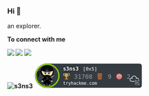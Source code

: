 ### Hi 👋 

an explorer.

<b>To connect with me<b>
  
[<img src="https://img.shields.io/badge/twitter-%231DA1F2.svg?&style=for-the-badge&logo=twitter&logoColor=white" />](https://twitter.com/imnirfn) 
[<img src="https://img.shields.io/badge/linkedin-%230077B5.svg?&style=for-the-badge&logo=linkedin&logoColor=white" />](https://my.linkedin.com/in/iman-irfan-hisshamudin-65a394182)
![](https://img.shields.io/github/followers/imnirfn?style=for-the-badge&logo=appveyor)
 
![s3ns3](http://www.hackthebox.eu/badge/image/25840)
![s3ns3](https://github.com/imnirfn/imnirfn/blob/master/s3ns3.png)
